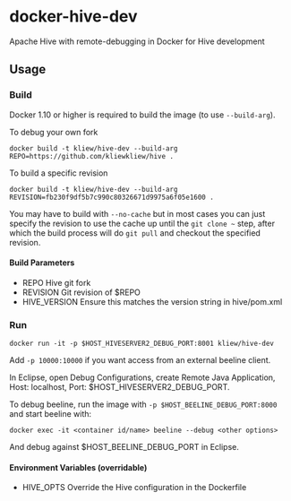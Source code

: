 # docker-hive-dev
Apache Hive with remote-debugging in Docker for Hive development

## Usage

### Build
Docker 1.10 or higher is required to build the image (to use `--build-arg`).

To debug your own fork
```
docker build -t kliew/hive-dev --build-arg REPO=https://github.com/kliewkliew/hive .
```

To build a specific revision
```
docker build -t kliew/hive-dev --build-arg REVISION=fb230f9df5b7c990c80326671d9975a6f05e1600 .
```

You may have to build with `--no-cache`  but in most cases you can just specify the revision to use the cache up until the `git clone ~` step, after which the build process will do `git pull` and checkout the specified revision.


#### Build Parameters
* REPO         Hive git fork 
* REVISION     Git revision of $REPO
* HIVE_VERSION Ensure this matches the version string in hive/pom.xml

### Run
```
docker run -it -p $HOST_HIVESERVER2_DEBUG_PORT:8001 kliew/hive-dev
```
Add `-p 10000:10000` if you want access from an external beeline client.

In Eclipse, open Debug Configurations, create Remote Java Application, Host: localhost, Port: $HOST_HIVESERVER2_DEBUG_PORT.

To debug beeline, run the image with `-p $HOST_BEELINE_DEBUG_PORT:8000` and start beeline with:
```
docker exec -it <container id/name> beeline --debug <other options>
```

And debug against $HOST_BEELINE_DEBUG_PORT in Eclipse.

#### Environment Variables (overridable)
* HIVE_OPTS   Override the Hive configuration in the Dockerfile

